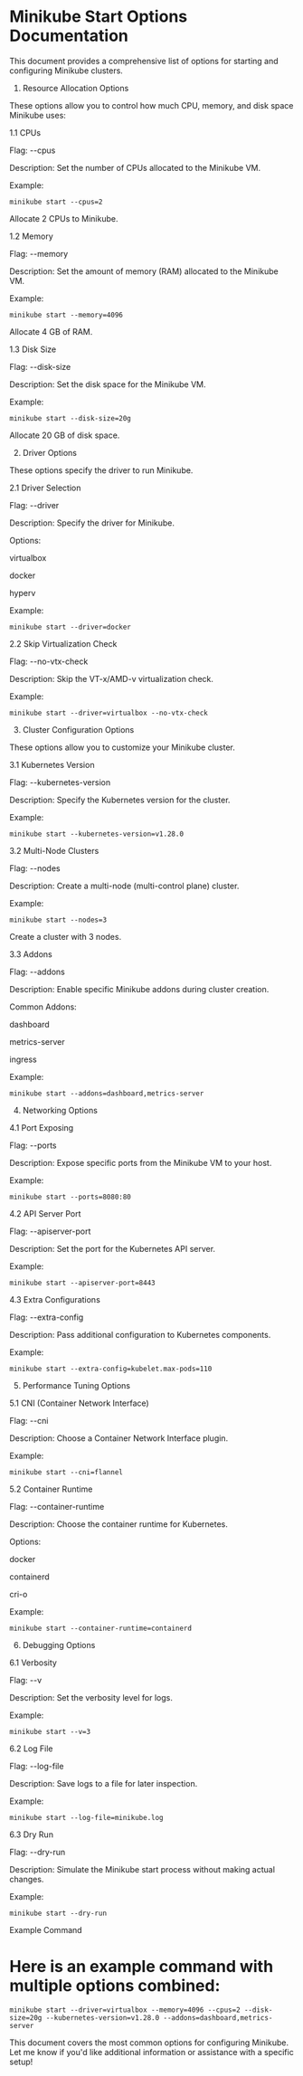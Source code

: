 # Minikube Start Options Documentation

This document provides a comprehensive list of options for starting and configuring Minikube clusters.

1. Resource Allocation Options

These options allow you to control how much CPU, memory, and disk space Minikube uses:

1.1 CPUs

Flag: --cpus

Description: Set the number of CPUs allocated to the Minikube VM.

Example:
~~~
minikube start --cpus=2
~~~
Allocate 2 CPUs to Minikube.

1.2 Memory

Flag: --memory

Description: Set the amount of memory (RAM) allocated to the Minikube VM.

Example:
~~~
minikube start --memory=4096
~~~
Allocate 4 GB of RAM.

1.3 Disk Size

Flag: --disk-size

Description: Set the disk space for the Minikube VM.

Example:
~~~
minikube start --disk-size=20g
~~~
Allocate 20 GB of disk space.

2. Driver Options

These options specify the driver to run Minikube.

2.1 Driver Selection

Flag: --driver

Description: Specify the driver for Minikube.

Options:

virtualbox

docker

hyperv

Example:
~~~
minikube start --driver=docker
~~~
2.2 Skip Virtualization Check

Flag: --no-vtx-check

Description: Skip the VT-x/AMD-v virtualization check.

Example:
~~~
minikube start --driver=virtualbox --no-vtx-check
~~~
3. Cluster Configuration Options

These options allow you to customize your Minikube cluster.

3.1 Kubernetes Version

Flag: --kubernetes-version

Description: Specify the Kubernetes version for the cluster.

Example:
~~~
minikube start --kubernetes-version=v1.28.0
~~~
3.2 Multi-Node Clusters

Flag: --nodes

Description: Create a multi-node (multi-control plane) cluster.

Example:
~~~
minikube start --nodes=3
~~~
Create a cluster with 3 nodes.

3.3 Addons

Flag: --addons

Description: Enable specific Minikube addons during cluster creation.

Common Addons:

dashboard

metrics-server

ingress

Example:
~~~
minikube start --addons=dashboard,metrics-server
~~~
4. Networking Options

4.1 Port Exposing

Flag: --ports

Description: Expose specific ports from the Minikube VM to your host.

Example:
~~~
minikube start --ports=8080:80
~~~
4.2 API Server Port

Flag: --apiserver-port

Description: Set the port for the Kubernetes API server.

Example:
~~~
minikube start --apiserver-port=8443
~~~
4.3 Extra Configurations

Flag: --extra-config

Description: Pass additional configuration to Kubernetes components.

Example:
~~~
minikube start --extra-config=kubelet.max-pods=110
~~~
5. Performance Tuning Options

5.1 CNI (Container Network Interface)

Flag: --cni

Description: Choose a Container Network Interface plugin.

Example:
~~~
minikube start --cni=flannel
~~~
5.2 Container Runtime

Flag: --container-runtime

Description: Choose the container runtime for Kubernetes.

Options:

docker

containerd

cri-o

Example:
~~~
minikube start --container-runtime=containerd
~~~
6. Debugging Options

6.1 Verbosity

Flag: --v

Description: Set the verbosity level for logs.

Example:
~~~
minikube start --v=3
~~~
6.2 Log File

Flag: --log-file

Description: Save logs to a file for later inspection.

Example:
~~~
minikube start --log-file=minikube.log
~~~
6.3 Dry Run

Flag: --dry-run

Description: Simulate the Minikube start process without making actual changes.

Example:
~~~
minikube start --dry-run
~~~
Example Command

# Here is an example command with multiple options combined:
~~~
minikube start --driver=virtualbox --memory=4096 --cpus=2 --disk-size=20g --kubernetes-version=v1.28.0 --addons=dashboard,metrics-server
~~~
This document covers the most common options for configuring Minikube. Let me know if you'd like additional information or assistance with a specific setup!


